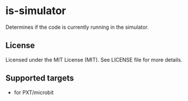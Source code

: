 # is-simulator

Determines if the code is currently running in the simulator.

## License

Licensed under the MIT License (MIT). See LICENSE file for more details.

## Supported targets

- for PXT/microbit
